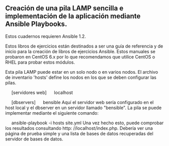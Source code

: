 Creación de una pila LAMP sencilla e implementación de la aplicación mediante Ansible Playbooks.
-------------------------------------------
Estos cuadernos requieren Ansible 1.2.

Estos libros de ejercicios están destinados a ser una guía de referencia y de inicio para la creación de libros de ejercicios Ansible. Estos manuales se probaron en CentOS 6.x por lo que recomendamos que utilice CentOS o RHEL para probar estos módulos.

Esta pila LAMP puede estar en un solo nodo o en varios nodos. El archivo de inventario 'hosts' define los nodos en los que se deben configurar las pilas.

     [servidores web]
     localhost

     [dbservers]
     bensible
Aquí el servidor web sería configurado en el host local y el dbserver en un servidor llamado "bensible". La pila se puede implementar mediante el siguiente comando:

     ansible-playbook -i hosts site.yml
Una vez hecho esto, puede comprobar los resultados consultando http: //localhost/index.php. Debería ver una página de prueba simple y una lista de bases de datos recuperadas del servidor de bases de datos.
